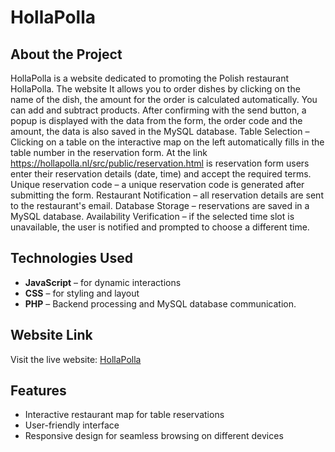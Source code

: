 


# HollaPolla
## About the Project
HollaPolla is a website dedicated to promoting the Polish restaurant HollaPolla. The website It allows you to order dishes by clicking on the name of the dish, the amount for the order is calculated automatically. You can add and subtract products. After confirming with the send button, a popup is displayed with the data from the form, the order code and the amount, the data is also saved in the MySQL database. Table Selection – Clicking on a table on the interactive map on the left automatically fills in the table number in the reservation form. At the link https://hollapolla.nl/src/public/reservation.html is
reservation form  users enter their reservation details (date, time) and accept the required terms. 
Unique reservation code – a unique reservation code is generated after submitting the form.
Restaurant Notification – all reservation details are sent to the restaurant's email.
Database Storage – reservations are saved in a MySQL database.
Availability Verification – if the selected time slot is unavailable, the user is notified and prompted to choose a different time.

## Technologies Used
- **JavaScript** – for dynamic interactions
- **CSS** – for styling and layout
- **PHP** – Backend processing and MySQL database communication.  


## Website Link
Visit the live website: [HollaPolla](https://hollapolla.nl/)

## Features
- Interactive restaurant map for table reservations
- User-friendly interface
- Responsive design for seamless browsing on different devices



